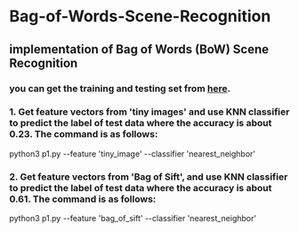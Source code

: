 # Bag-of-Words-Scene-Recognition
## implementation of Bag of Words (BoW) Scene Recognition

### you can get the training and testing set from [here](https://drive.google.com/file/d/1ycutiD0rsnnefWlEgs0u0KmW2uXXXTKE/view?usp=share_link).

### 1. Get feature vectors from 'tiny images' and use KNN classifier to predict the label of test data where the accuracy is about 0.23. The command is as follows:

python3 p1.py --feature 'tiny_image' --classifier 'nearest_neighbor' 

### 2. Get feature vectors from 'Bag of Sift', and use KNN classifier to predict the label of test data where the accuracy is about 0.61. The command is as follows:

python3 p1.py --feature 'bag_of_sift' --classifier 'nearest_neighbor' 
